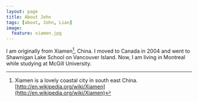 ```yaml
---
layout: page
title: About John
tags: [about, John, Lian]
image:
  feature: xiamen.jpg
---
```


I am originally from Xiamen[^xiamen], China. I moved to Canada in 2004 and went to Shawnigan Lake School on Vancouver Island. Now, I am living in Montreal while studying at McGill University.

[^xiamen]: Xiamen is a lovely coastal city in south east China. [http://en.wikipedia.org/wiki/Xiamen](http://en.wikipedia.org/wiki/Xiamen)